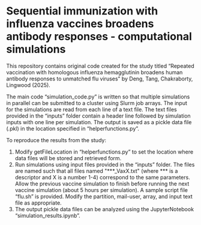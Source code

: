 # Sequential immunization with influenza vaccines broadens antibody responses - computational simulations

This repository contains original code created for the study titled “Repeated vaccination with homologous influenza hemagglutinin broadens human antibody responses to unmatched flu viruses” by Deng, Tang, Chakraborty, Lingwood (2025). 

The main code “simulation_code.py” is written so that multiple simulations in parallel can be submitted to a cluster using Slurm job arrays. The input for the simulations are read from each line of a text file. The text files provided in the “inputs” folder contain a header line followed by simulation inputs with one line per simulation. The output is saved as a pickle data file (.pkl) in the location specified in “helperfunctions.py”.

To reproduce the results from the study:
1. Modify getFileLocation in “helperfunctions.py” to set the location where data files will be stored and retrieved form.
2. Run simulations using input files provided in the “inputs” folder. The files are named such that all files named "***_VaxX.txt" (where *** is a descriptor and X is a number 1-4) correspond to the same parameters. Allow the previous vaccine simulation to finish before running the next vaccine simulation (about 5 hours per simulation). A sample script file “flu.sh” is provided. Modify the partition, mail-user, array, and input text file as appropriate. 
3. The output pickle data files can be analyzed using the JupyterNotebook “simulation_results.ipynb”.
